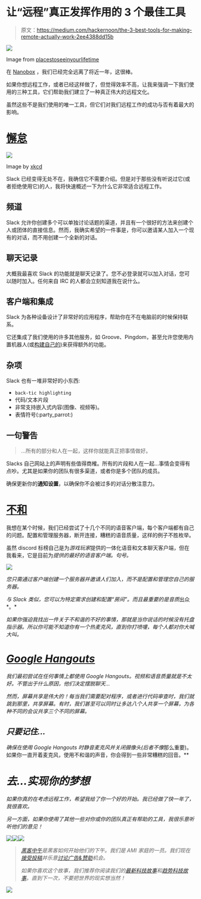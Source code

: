 # 让“远程”真正发挥作用的 3 个最佳工具

> 原文：<https://medium.com/hackernoon/the-3-best-tools-for-making-remote-actually-work-2ee4388dd15b>

![](img/d9fe9a2d57318eae3ab43fda51bdfb7b.png)

Image from [placestoseeinyourlifetime](http://www.placestoseeinyourlifetime.com/29-remote-buildings-in-the-fabulous-surroundings-13503/)

在 [Nanobox](https://nanobox.io/) ，我们已经完全远离了将近一年，这很棒。

如果你想远程工作，或者已经这样做了，但觉得效率不高，让我来强调一下我们使用的三种工具，它们帮助我们建立了一种真正伟大的远程文化。

虽然这些不是我们使用的唯一工具，但它们对我们远程工作的成功与否有着最大的影响。

# [懈怠](https://slack.com/)

![](img/8022eaefdabcf2822ead5c2cce393d70.png)

Image by [xkcd](https://xkcd.com/1782/)

Slack 已经变得无处不在，我确信它不需要介绍。但是对于那些没有听说过它(或者拒绝使用它)的人，我将快速概述一下为什么它非常适合远程工作。

## 频道

Slack 允许你创建多个可以单独讨论话题的渠道，并且有一个很好的方法来创建个人或团体的直接信息。然而，我确实希望的一件事是，你可以邀请某人加入一个现有的对话，而不用创建一个全新的对话。

## 聊天记录

大概我最喜欢 Slack 的功能就是聊天记录了。您不必登录就可以加入对话，您可以随时加入。任何来自 IRC 的人都会立刻知道我在说什么。

## 客户端和集成

Slack 为各种设备设计了非常好的应用程序，帮助你在不在电脑前的时候保持联系。

它还集成了我们使用的许多其他服务，如 Groove、Pingdom，甚至允许您使用内置机器人(或[构建自己的](/@skdomino/a-simple-slack-bot-that-notifies-when-users-join-c5a5fda34590#.yxwo8y8mz))来获得额外的功能。

## 杂项

Slack 也有一堆非常好的小东西:

*   `back-tic highlighting`
*   代码/文本片段
*   非常支持嵌入式内容(图像、视频等)。
*   表情符号(:party_parrot:)

## 一句警告

> …所有的部分和人在一起，这样你就能真正把事情做好。

Slacks 自己网站上的声明有些值得商榷。所有的片段和人在一起…事情会变得有点吵。尤其是如果你的团队有很多渠道，或者你是多个团队的成员。

确保更新你的**通知设置**，以确保你不会被过多的对话分散注意力。

# [不和](https://discordapp.com/)

我想在某个时候，我们已经尝试了十几个不同的语音客户端，每个客户端都有自己的问题。配置和管理服务器，断开连接，糟糕的语音质量，这样的例子不胜枚举。

虽然 discord 标榜自己是为*游戏玩家*提供的一体化语音和文本聊天客户端，但在我看来，它是目前为*提供的最好的语音客户端。句号。*

*![](img/709bdcf3fc5af21dc66ff46e0e41a18b.png)*

*您只需通过客户端创建一个服务器并邀请人们加入，而不是配置和管理您自己的服务器。*

*与 Slack 类似，您可以为特定需求创建和配置“房间”。而且最重要的是音质*出众*。*

*如果你强迫我找出一件关于不和谐的不好的事情，那就是当你说话的时候没有托盘指示器。所以你可能不知道你有一个热麦克风，直到你打喷嚏，每个人都对你大喊大叫。*

# *[Google Hangouts](https://hangouts.google.com/)*

*我们最初尝试在任何事情上都使用 Google Hangouts。视频和语音质量就是不太好。不管出于什么原因，他们决定摆脱聊天…*

*然而，屏幕共享是伟大的！每当我们需要配对程序，或者进行代码审查时，我们就跳到那里，共享屏幕。有时，我们甚至可以同时让多达八个人共享一个屏幕，为各种不同的会议共享三个不同的屏幕。*

## *只要记住…*

*确保在使用 Google Hangouts 时静音麦克风并关闭摄像头(后者不像*那么重要)。如果你一直开着麦克风，使用不和谐的声音，你会得到一些非常糟糕的回音。**

# *去…实现你的梦想*

*如果你真的在考虑远程工作，希望我给了你一个好的开始。我已经做了快一年了，我很喜欢。*

*另一方面，如果你使用了其他一些对你或你的团队真正有帮助的工具，我很乐意听听他们的意见！*

*[![](img/50ef4044ecd4e250b5d50f368b775d38.png)](http://bit.ly/HackernoonFB)**[![](img/979d9a46439d5aebbdcdca574e21dc81.png)](https://goo.gl/k7XYbx)**[![](img/2930ba6bd2c12218fdbbf7e02c8746ff.png)](https://goo.gl/4ofytp)*

> *[黑客中午](http://bit.ly/Hackernoon)是黑客如何开始他们的下午。我们是 AMI 家庭的一员。我们现在[接受投稿](http://bit.ly/hackernoonsubmission)并乐意[讨论广告&赞助](mailto:partners@amipublications.com)机会。*
> 
> *如果你喜欢这个故事，我们推荐你阅读我们的[最新科技故事](http://bit.ly/hackernoonlatestt)和[趋势科技故事](https://hackernoon.com/trending)。直到下一次，不要把世界的现实想当然！*

*![](img/be0ca55ba73a573dce11effb2ee80d56.png)*